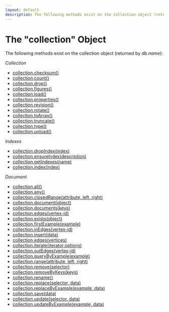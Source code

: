 ```yaml
---
layout: default
description: The following methods exist on the collection object (returned by db
---
```

The "collection" Object
=======================

The following methods exist on the collection object (returned by *db.name*):

*Collection*

* [collection.checksum()](datamodeling-collections-collectionmethods.html#checksum)
* [collection.count()](datamodeling-documents-documentmethods.html#count)
* [collection.drop()](datamodeling-collections-collectionmethods.html#drop)
* [collection.figures()](datamodeling-collections-collectionmethods.html#figures)
* [collection.load()](datamodeling-collections-collectionmethods.html#load)
* [collection.properties()](datamodeling-collections-collectionmethods.html#properties)
* [collection.revision()](datamodeling-collections-collectionmethods.html#revision)
* [collection.rotate()](datamodeling-collections-collectionmethods.html#rotate)
* [collection.toArray()](datamodeling-documents-documentmethods.html#toarray)
* [collection.truncate()](datamodeling-collections-collectionmethods.html#truncate)
* [collection.type()](datamodeling-documents-documentmethods.html#collection-type)
* [collection.unload()](datamodeling-collections-collectionmethods.html#unload)

*Indexes*

* [collection.dropIndex(index)](indexing-workingwithindexes.html#dropping-an-index)
* [collection.ensureIndex(description)](indexing-workingwithindexes.html#creating-an-index)
* [collection.getIndexes(name)](indexing-workingwithindexes.html#listing-all-indexes-of-a-collection)
* [collection.index(index)](indexing-workingwithindexes.html#index-identifiers-and-handles)

*Document*

* [collection.all()](datamodeling-documents-documentmethods.html#all)
* [collection.any()](datamodeling-documents-documentmethods.html#any)
* [collection.closedRange(attribute, left, right)](datamodeling-documents-documentmethods.html#closed-range)
* [collection.document(object)](datamodeling-documents-documentmethods.html#document)
* [collection.documents(keys)](datamodeling-documents-documentmethods.html#lookup-by-keys)
* [collection.edges(vertex-id)](datamodeling-documents-documentmethods.html#edges)
* [collection.exists(object)](datamodeling-documents-documentmethods.html#exists)
* [collection.firstExample(example)](datamodeling-documents-documentmethods.html#first-example)
* [collection.inEdges(vertex-id)](datamodeling-documents-documentmethods.html#edges)
* [collection.insert(data)](datamodeling-documents-documentmethods.html#insert)
* [collection.edges(vertices)](datamodeling-documents-documentmethods.html#edges)
* [collection.iterate(iterator,options)](datamodeling-documents-documentmethods.html#misc)
* [collection.outEdges(vertex-id)](datamodeling-documents-documentmethods.html#edges)
* [collection.queryByExample(example)](datamodeling-documents-documentmethods.html#query-by-example)
* [collection.range(attribute, left, right)](datamodeling-documents-documentmethods.html#range)
* [collection.remove(selector)](datamodeling-documents-documentmethods.html#remove)
* [collection.removeByKeys(keys)](datamodeling-documents-documentmethods.html#remove-by-keys)
* [collection.rename()](datamodeling-collections-collectionmethods.html#rename)
* [collection.replace(selector, data)](datamodeling-documents-documentmethods.html#replace)
* [collection.replaceByExample(example, data)](datamodeling-documents-documentmethods.html#replace-by-example)
* [collection.save(data)](datamodeling-documents-documentmethods.html#insert)
* [collection.update(selector, data)](datamodeling-documents-documentmethods.html#update)
* [collection.updateByExample(example, data)](datamodeling-documents-documentmethods.html#update-by-example)
